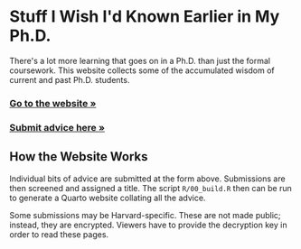 # Stuff I Wish I'd Known Earlier in My Ph.D.

There's a lot more learning that goes on in a Ph.D. than just the formal coursework.
This website collects some of the accumulated wisdom of current and past Ph.D. students.

### [**Go to the website &raquo;**](https://corymccartan.com/phd-stuff/)

### [**Submit advice here &raquo;**](https://docs.google.com/forms/d/e/1FAIpQLSfZkPa7OP-KASLGYcHvTQ8MxTlzibv8XRtkKjyajptMtZv-jQ/viewform)

## How the Website Works

Individual bits of advice are submitted at the form above.
Submissions are then screened and assigned a title.
The script `R/00_build.R` then can be run to generate a Quarto website collating all the advice.

Some submissions may be Harvard-specific.
These are not made public; instead, they are encrypted.
Viewers have to provide the decryption key in order to read these pages.

